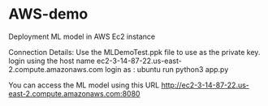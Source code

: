 # AWS-demo
Deployment ML model in AWS Ec2 instance

Connection Details:
Use the MLDemoTest.ppk file to use as the private key.
login using the host name ec2-3-14-87-22.us-east-2.compute.amazonaws.com
login as : ubuntu
run python3 app.py

You can access the ML model using this URL
http://ec2-3-14-87-22.us-east-2.compute.amazonaws.com:8080
